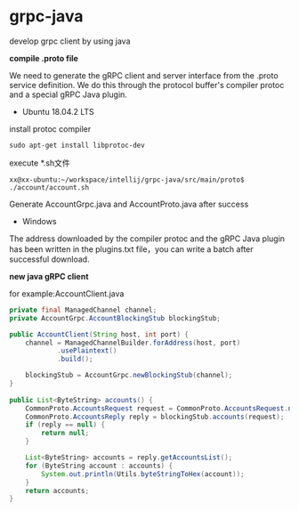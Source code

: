 grpc-java
=========

develop grpc client by using java


**compile .proto file**

We need to generate the gRPC client and server interface from the .proto service definition. We do this through the protocol buffer's compiler protoc and a special gRPC Java plugin.



* Ubuntu 18.04.2 LTS

install protoc compiler

    sudo apt-get install libprotoc-dev

execute *.sh文件

    xx@xx-ubuntu:~/workspace/intellij/grpc-java/src/main/proto$ ./account/account.sh


Generate AccountGrpc.java and AccountProto.java after success

* Windows

The address downloaded by the compiler protoc and the gRPC Java plugin has been written in the plugins.txt file，you can write a batch after successful download.




**new java gRPC client**

for example:AccountClient.java
```Java
private final ManagedChannel channel;
private AccountGrpc.AccountBlockingStub blockingStub;

public AccountClient(String host, int port) {
    channel = ManagedChannelBuilder.forAddress(host, port)
            .usePlaintext()
            .build();

    blockingStub = AccountGrpc.newBlockingStub(channel);
}
    
public List<ByteString> accounts() {
    CommonProto.AccountsRequest request = CommonProto.AccountsRequest.newBuilder().build();
    CommonProto.AccountsReply reply = blockingStub.accounts(request);
    if (reply == null) {
        return null;
    }

    List<ByteString> accounts = reply.getAccountsList();
    for (ByteString account : accounts) {
        System.out.println(Utils.byteStringToHex(account));
    }
    return accounts;
}
```
